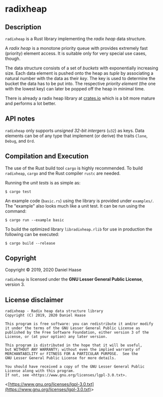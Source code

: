 # radixheap


## Description

`radixheap` is a Rust library implementing the *radix heap* data structure.

A *radix heap* is a monotone priority queue with provides extremely fast
(priority) element access. It is suitable only for very special use cases,
though.

The data structure consists of a set of *buckets* with exponentially increasing
size. Each data element is pushed onto the heap as *tuple* by associating a
natural number with the data as their *key*. The key is used to determine the
bucket the data has to be put into. The respective *priority element* (the one
with the lowest key) can later be popped off the heap in minimal time.


There is already a radix heap library at [crates.io](https://crates.io) which
is a bit more mature and performs a lot better.


## API notes

`radixheap` only supports *unsigned 32-bit intergers* (`u32`) as keys.
Data elements can be of any type that implement (or derive) the traits `Clone`,
`Debug`, and `Ord`.


## Compilation and Execution

The use of the Rust build tool `cargo` is highly recommended. To build
`radixheap`, `cargo` and the Rust compiler `rustc` are needed.

Running the *unit tests* is as simple as:

```
$ cargo test
```

An example code (`basic.rs`) using the library is provided under `examples/`.
The "example" also looks much like a unit test. It can be run using the command:

```
$ cargo run --example basic
```

To build the optimized library `libradixheap.rlib` for use in production the
following can be executed:

```
$ cargo build --release
```


## Copyright

Copyright &copy; 2019, 2020 Daniel Haase

`radixheap` is licensed under the **GNU Lesser General Public License**,
version 3.


## License disclaimer

```
radixheap - Radix heap data structure library
Copyright (C) 2019, 2020 Daniel Haase

This program is free software: you can redistribute it and/or modify
it under the terms of the GNU Lesser General Public License as
published by the Free Software Foundation, either version 3 of the
License, or (at your option) any later version.

This program is distributed in the hope that it will be useful,
but WITHOUT ANY WARRANTY; without even the implied warranty of
MERCHANTABILITY or FITNESS FOR A PARTICULAR PURPOSE.  See the
GNU Lesser General Public License for more details.

You should have received a copy of the GNU Lesser General Public
License along with this program.
If not, see <https://www.gnu.org/licenses/lgpl-3.0.txt>.
```

&lt;[https://www.gnu.org/licenses/lgpl-3.0.txt](https://www.gnu.org/licenses/lgpl-3.0.txt)&gt;
